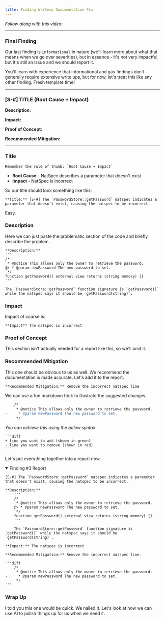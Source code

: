```yaml
---
title: Finding Writeup Documentation Fix
---
```


_Follow along with this video:_

---

### Final Finding

Our last finding is `informational` in nature (we'll learn more about what that means when we go over severities), but in essence - it's not very impactful, but it's still an issue and we should report it.

You'll learn with experience that informational and gas findings don't generally require extensive write ups, but for now, let's treat this like any other finding. Fresh template time!

---

### [S-#] TITLE (Root Cause + Impact)

**Description:**

**Impact:**

**Proof of Concept:**

**Recommended Mitigation:**

---

### Title

    Remember the rule of thumb: `Root Cause + Impact`

- **Root Cause** - NatSpec describes a parameter that doesn't exist
- **Impact** - NatSpec is incorrect

So our title should look something like this:

    **Title:** [S-#] The `PasswordStore::getPassword` natspec indicates a parameter that doesn't exist, causing the natspec to be incorrect.

Easy.

### Description

Here we can just paste the problematic section of the code and briefly describe the problem.

    **Description:**
    '''
    /*
     * @notice This allows only the owner to retrieve the password.
    @> * @param newPassword The new password to set.
     */
    function getPassword() external view returns (string memory) {}
    '''

    The `PasswordStore::getPassword` function signature is `getPassword()` while the natspec says it should be `getPassword(string)`.

### Impact

Impact of course is:

    **Impact** The natspec is incorrect

### Proof of Concept

This section isn't actually needed for a report like this, so we'll omit it.

### Recommended Mitigation

This one should be obvious to us as well. We recommend the documentation is made accurate. Let's add it to the report.

    **Recommended Mitigation:** Remove the incorrect natspec line

We can use a fun markdown trick to illustrate the suggested changes.

```diff
    /*
     * @notice This allows only the owner to retrieve the password.
-     * @param newPassword The new password to set.
     */
```

_You can achieve this using the below syntax_

    ```diff
    + line you want to add (shown in green)
    - line you want to remove (shown in red)
    ```

Let's put everything together into a report now.

<details open>
<summary>Finding #3 Report</summary>

```
[S-#] The `PasswordStore::getPassword` natspec indicates a parameter that doesn't exist, causing the natspec to be incorrect.

**Description:**
    '''
    /*
     * @notice This allows only the owner to retrieve the password.
    @> * @param newPassword The new password to set.
     */
    function getPassword() external view returns (string memory) {}
    '''

    The `PasswordStore::getPassword` function signature is `getPassword()` while the natspec says it should be `getPassword(string)`.

**Impact:** The natspec is incorrect

**Recommended Mitigation:** Remove the incorrect natspec line.

'''diff
    /*
     * @notice This allows only the owner to retrieve the password.
-     * @param newPassword The new password to set.
     */
'''

```

</details>

### Wrap Up

I told you this one would be quick. We nailed it. Let's look at how we can use AI to polish things up for us when we need it.
